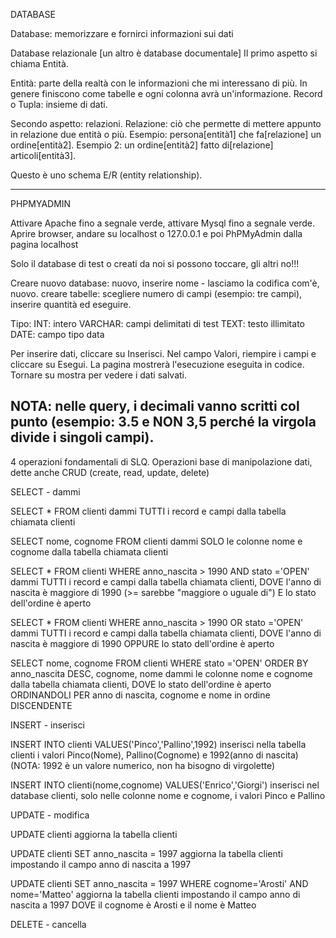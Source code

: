DATABASE

Database: memorizzare e fornirci informazioni sui dati

Database relazionale [un altro è database documentale]
Il primo aspetto si chiama Entità.

Entità: parte della realtà con le informazioni che mi interessano di più. In genere finiscono come tabelle e ogni colonna avrà un'informazione.
Record o Tupla: insieme di dati.

Secondo aspetto: relazioni.
Relazione: ciò che permette di mettere appunto in relazione due entità o più.
Esempio: persona[entità1] che fa[relazione] un ordine[entità2].
Esempio 2: un ordine[entità2] fatto di[relazione] articoli[entità3].

Questo è uno schema E/R (entity relationship).

--------------------

PHPMYADMIN

Attivare Apache fino a segnale verde, attivare Mysql fino a segnale verde. Aprire browser, andare su localhost o 127.0.0.1 e poi PhPMyAdmin dalla pagina localhost

Solo il database di test o creati da noi si possono toccare, gli altri no!!!

Creare nuovo database: nuovo, inserire nome - lasciamo la codifica com'è, nuovo. creare tabelle: scegliere numero di campi (esempio: tre campi), inserire quantità ed eseguire.

Tipo:
INT: intero
VARCHAR: campi delimitati di test
TEXT: testo illimitato
DATE: campo tipo data

Per inserire dati, cliccare su Inserisci. Nel campo Valori, riempire i campi e cliccare su Esegui. La pagina mostrerà l'esecuzione eseguita in codice. Tornare su mostra per vedere i dati salvati.

NOTA: nelle query, i decimali vanno scritti col punto (esempio: 3.5 e NON 3,5 perché la virgola divide i singoli campi).
---------------------------
4 operazioni fondamentali di SLQ. Operazioni base di manipolazione dati, dette anche CRUD (create, read, update, delete)

SELECT - dammi

SELECT * FROM clienti 
dammi TUTTI i record e campi dalla tabella chiamata clienti

SELECT nome, cognome FROM clienti
dammi SOLO le colonne nome e cognome dalla tabella chiamata clienti

SELECT * FROM clienti WHERE anno_nascita > 1990 AND stato ='OPEN'
dammi TUTTI i record e campi dalla tabella chiamata clienti, DOVE l'anno di nascita è maggiore di 1990 (>= sarebbe "maggiore o uguale di") E lo stato dell'ordine è aperto

SELECT * FROM clienti WHERE anno_nascita > 1990 OR stato ='OPEN'
dammi TUTTI i record e campi dalla tabella chiamata clienti, DOVE l'anno di nascita è maggiore di 1990 OPPURE lo stato dell'ordine è aperto

SELECT nome, cognome FROM clienti WHERE stato ='OPEN' ORDER BY anno_nascita DESC, cognome, nome
dammi le colonne nome e cognome dalla tabella chiamata clienti, DOVE lo stato dell'ordine è aperto ORDINANDOLI PER anno di nascita, cognome e nome in ordine DISCENDENTE

INSERT - inserisci

INSERT INTO clienti VALUES('Pinco','Pallino',1992)
inserisci nella tabella clienti i valori Pinco(Nome), Pallino(Cognome) e 1992(anno di nascita) (NOTA: 1992 è un valore numerico, non ha bisogno di virgolette)

INSERT INTO clienti(nome,cognome) VALUES('Enrico','Giorgi')
inserisci nel database clienti, solo nelle colonne nome e cognome, i valori Pinco e Pallino

UPDATE - modifica

UPDATE clienti
aggiorna la tabella clienti

UPDATE clienti SET anno_nascita = 1997
aggiorna la tabella clienti impostando il campo anno di nascita a 1997

UPDATE clienti SET anno_nascita = 1997 WHERE cognome='Arosti' AND nome='Matteo'
aggiorna la tabella clienti impostando il campo anno di nascita a 1997 DOVE il cognome è Arosti e il nome è Matteo

DELETE - cancella
